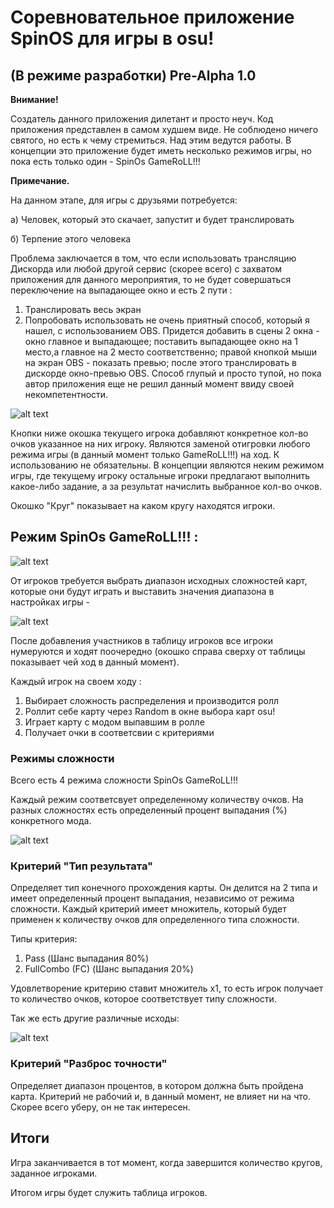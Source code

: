 # Соревновательное приложение SpinOS для игры в osu!
## (В режиме разработки) Pre-Alpha 1.0

**Внимание!**

Создатель данного приложения дилетант и просто неуч.
Код приложения представлен в самом худшем виде. Не соблюдено ничего святого, но есть к чему стремиться. Над этим ведутся работы.
В концепции это приложение будет иметь несколько режимов игры, но пока есть только один - SpinOs GameRoLL!!!

**Примечание.**

На данном этапе, для игры с друзьями потребуется:

а) Человек, который это скачает, запустит и будет транслировать

б) Терпение этого человека

Проблема заключается в том, что если использовать трансляцию Дискорда или любой другой сервис (скорее всего) с захватом приложения для данного мероприятия, то не будет совершаться переключение на выпадающее окно и есть 2 пути :
1) Транслировать весь экран
2) Попробовать использовать не очень приятный способ, который я нашел, с использованием OBS. Придется добавить в сцены 2 окна - окно главное и выпадающее; поставить выпадающее окно на 1 место,а главное на 2 место соответственно; правой кнопкой мыши на экран OBS - показать превью; после этого транслировать в дискорде окно-превью OBS.
Способ глупый и просто тупой, но пока автор приложения еще не решил данный момент ввиду своей некомпетентности.


![alt text](https://sun9-44.userapi.com/impg/IgcYUiHXyDtnT86-0lQ9PcEq2npsWl3zwYS_sA/0xZ2AEAGOlg.jpg?size=786x493&quality=96&sign=39fbb546eb8254bd471444268b2bcffb&type=album)

Кнопки ниже окошка текущего игрока добавляют конкретное кол-во очков указанное на них игроку. Являются заменой отигровки любого режима игры (в данный момент только GameRoLL!!!) на ход. К использованию не обязательны. В концепции являются неким режимом игры, где текущему игроку остальные игроки предлагают выполнить какое-либо задание, а за результат начислить выбранное кол-во очков.

Окошко "Круг" показывает на каком кругу находятся игроки. 

## Режим SpinOs GameRoLL!!! :

![alt text](https://sun9-51.userapi.com/impg/so12PMaZOtDrmpnV1Ncr2zW-id7_2aAF9QZ_Yw/pT60OtwKG4U.jpg?size=786x493&quality=96&sign=dfb8894f55232a233296b7480b5474cc&type=album)

От игроков требуется выбрать диапазон исходных сложностей карт, которые они будут играть и выставить значения диапазона в настройках игры - 

![alt text](https://sun9-50.userapi.com/impg/6ZXnK9GNzwWyO1u9A3ma4GmTpkso_iAvGDZCIQ/U0CSlqqUUWE.jpg?size=582x182&quality=96&sign=761c0eb34be925a2c590989f83314b66&type=album)

После добавления участников в таблицу игроков все игроки нумеруются и ходят поочередно (окошко справа сверху от таблицы показывает чей ход в данный момент).

Каждый игрок на своем ходу :

1) Выбирает сложность распределения и производится ролл
2) Роллит себе карту через Random в окне выбора карт osu!
3) Играет карту с модом выпавшим в ролле
4) Получает очки в соответсвии с критериями


### Режимы сложности
Всего есть 4 режима сложности SpinOs GameRoLL!!!

Каждый режим соответсвует определенному количеству очков.
На разных сложностях есть определенный процент выпадания (%) конкретного мода.

![alt text](https://sun9-49.userapi.com/impg/7mp5ok9rAMYVQqPG8BMMFEMNACoeJ4XPJAk2rA/h11DVvG6GRs.jpg?size=516x217&quality=96&sign=331a76244750be277580dbe9e4f59000&type=album)

### Критерий "Тип результата"
Определяет тип конечного прохождения карты.
Он делится на 2 типа и имеет определенный процент выпадания, независимо от режима сложности.
Каждый критерий имеет множитель, который будет применен к количеству очков для определенного типа сложности.

Типы критерия:
1) Pass (Шанс выпадания 80%)
2) FullCombo (FC) (Шанс выпадания 20%)

Удовлетворение критерию ставит множитель x1, то есть игрок получает то количество очков, которое соответствует типу сложности.

Так же есть другие различные исходы:

![alt text](https://sun9-15.userapi.com/impg/3ujafquvrpAz6dAWxiEkKJmo9yjpIXupPUhiZA/mfSA8eFcUNo.jpg?size=652x119&quality=96&sign=7b6ac756eb5dc0c36c7cb01663c2c6cc&type=album)

### Критерий "Разброс точности"
Определяет диапазон процентов, в котором должна быть пройдена карта.
Критерий не рабочий и, в данный момент, не влияет ни на что. Скорее всего уберу, он не так интересен.

## Итоги

Игра заканчивается в тот момент, когда завершится количество кругов, заданное игроками.

Итогом игры будет служить таблица игроков.
